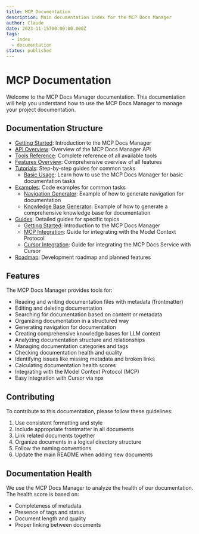 ```yaml
---
title: MCP Documentation
description: Main documentation index for the MCP Docs Manager
author: Claude
date: 2023-11-15T00:00:00.000Z
tags:
  - index
  - documentation
status: published
---
```


# MCP Documentation

Welcome to the MCP Docs Manager documentation. This documentation will help you understand how to use the MCP Docs Manager to manage your project documentation.

## Documentation Structure

- [Getting Started](guides/getting-started.md): Introduction to the MCP Docs Manager
- [API Overview](api/overview.md): Overview of the MCP Docs Manager API
- [Tools Reference](api/tools-reference.md): Complete reference of all available tools
- [Features Overview](features.md): Comprehensive overview of all features
- [Tutorials](tutorials/basic-usage.md): Step-by-step guides for common tasks
  - [Basic Usage](tutorials/basic-usage.md): Learn how to use the MCP Docs Manager for basic documentation tasks
- [Examples](examples/documentation-health-check.md): Code examples for common tasks
  - [Navigation Generator](examples/navigation-generator.md): Example of how to generate navigation for documentation
  - [Knowledge Base Generator](examples/knowledge-base-generator.md): Example of how to generate a comprehensive knowledge base for documentation
- [Guides](guides/getting-started.md): Detailed guides for specific topics
  - [Getting Started](guides/getting-started.md): Introduction to the MCP Docs Manager
  - [MCP Integration](guides/mcp-integration.md): Guide for integrating with the Model Context Protocol
  - [Cursor Integration](guides/cursor-integration.md): Guide for integrating the MCP Docs Service with Cursor
- [Roadmap](roadmap.md): Development roadmap and planned features

## Features

The MCP Docs Manager provides tools for:

- Reading and writing documentation files with metadata (frontmatter)
- Editing and deleting documentation
- Searching for documentation based on content or metadata
- Organizing documentation in a structured way
- Generating navigation for documentation
- Creating comprehensive knowledge bases for LLM context
- Analyzing documentation structure and relationships
- Managing documentation categories and tags
- Checking documentation health and quality
- Identifying issues like missing metadata and broken links
- Calculating documentation health scores
- Integrating with the Model Context Protocol (MCP)
- Easy integration with Cursor via npx

## Contributing

To contribute to this documentation, please follow these guidelines:

1. Use consistent formatting and style
2. Include appropriate frontmatter in all documents
3. Link related documents together
4. Organize documents in a logical directory structure
5. Follow the naming conventions
6. Update the main README when adding new documents

## Documentation Health

We use the MCP Docs Manager to analyze the health of our documentation. The health score is based on:

- Completeness of metadata
- Presence of tags and status
- Document length and quality
- Proper linking between documents
